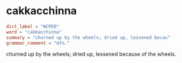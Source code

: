 # cakkacchinna

``` toml
dict_label = "NCPED"
word = "cakkacchinna"
summary = "churned up by the wheels; dried up, lessened becau"
grammar_comment = "mfn."
```

churned up by the wheels; dried up, lessened because of the wheels.

